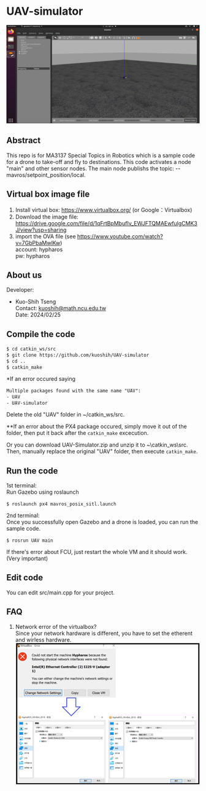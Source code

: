# UAV-simulator

![alt text](https://github.com/kuoshih/UAV-simulator/blob/main/documents/gazebo.png)  


## Abstract
This repo is for MA3137 Special Topics in Robotics which is a sample code for a drone to take-off and fly to destinations.
This code activates a node "main" and other sensor nodes.
The main node publishs the topic: -- mavros/setpoint_position/local. 

## Virtual box image file
1. Install virtual box: https://www.virtualbox.org/ (or Google：Virtualbox)  
2. Download the image file: https://drive.google.com/file/d/1qFrtBpMbufIv_EWJFTQMAEwfulgCMK3J/view?usp=sharing  
3. import the OVA file (see https://www.youtube.com/watch?v=7GbPbaMwlKw)  
account: hypharos  
pw: hypharos  

## About us
Developer:   
* Kuo-Shih Tseng   
Contact: kuoshih@math.ncu.edu.tw   
Date: 2024/02/25  

## Compile the code
```
$ cd catkin_ws/src  
$ git clone https://github.com/kuoshih/UAV-simulator   
$ cd ..  
$ catkin_make  
```

*If an error occured saying
```
Multiple packages found with the same name "UAV":
- UAV
- UAV-simulator
```
Delete the old "UAV" folder in ~/catkin_ws/src.

**If an error about the PX4 package occured, simply move it out of the folder, then put it back after the `catkin_make` excecution.

Or you can download UAV-Simulator.zip and unzip it to ~\catkin_ws\src.
Then, manually replace the original "UAV" folder, then execute `catkin_make`.

## Run the code   
1st terminal:  
Run Gazebo using roslaunch  
```
$ roslaunch px4 mavros_posix_sitl.launch
```
  
2nd terminal:  
Once you successfully open Gazebo and a drone is loaded, you can run the sample code.  
``` 
$ rosrun UAV main  
```
If there's error about FCU, just restart the whole VM and it should work. (Very important)

## Edit code  
You can edit src/main.cpp for your project.

## FAQ  
1. Network error of the virtualbox?   
Since your network hardware is different, you have to set the etherent and wirless hardware.   
![alt text](https://github.com/kuoshih/UAV-simulator/blob/main/documents/network_error.png)  
